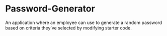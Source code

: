 # Password-Generator
An application where an employee can use to generate a random password based on criteria they’ve selected by modifying starter code.
